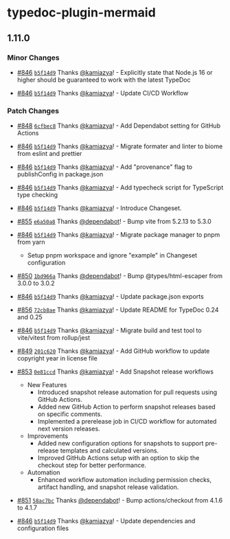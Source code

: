 # typedoc-plugin-mermaid

## 1.11.0

### Minor Changes

- [#846](https://github.com/kamiazya/typedoc-plugin-mermaid/pull/846) [`b5f14d9`](https://github.com/kamiazya/typedoc-plugin-mermaid/commit/b5f14d916cf97275a589b5d49cac89f6c3f8a9f1) Thanks [@kamiazya](https://github.com/kamiazya)! - Explicitly state that Node.js 16 or higher should be guaranteed to work with the latest TypeDoc

- [#846](https://github.com/kamiazya/typedoc-plugin-mermaid/pull/846) [`b5f14d9`](https://github.com/kamiazya/typedoc-plugin-mermaid/commit/b5f14d916cf97275a589b5d49cac89f6c3f8a9f1) Thanks [@kamiazya](https://github.com/kamiazya)! - Update CI/CD Workflow

### Patch Changes

- [#848](https://github.com/kamiazya/typedoc-plugin-mermaid/pull/848) [`6cfbec8`](https://github.com/kamiazya/typedoc-plugin-mermaid/commit/6cfbec81afb69d6b194b5412e952a9a252765a7c) Thanks [@kamiazya](https://github.com/kamiazya)! - Add Dependabot setting for GitHub Actions

- [#846](https://github.com/kamiazya/typedoc-plugin-mermaid/pull/846) [`b5f14d9`](https://github.com/kamiazya/typedoc-plugin-mermaid/commit/b5f14d916cf97275a589b5d49cac89f6c3f8a9f1) Thanks [@kamiazya](https://github.com/kamiazya)! - Migrate formater and linter to biome from eslint and prettier

- [#846](https://github.com/kamiazya/typedoc-plugin-mermaid/pull/846) [`b5f14d9`](https://github.com/kamiazya/typedoc-plugin-mermaid/commit/b5f14d916cf97275a589b5d49cac89f6c3f8a9f1) Thanks [@kamiazya](https://github.com/kamiazya)! - Add "provenance" flag to publishConfig in package.json

- [#846](https://github.com/kamiazya/typedoc-plugin-mermaid/pull/846) [`b5f14d9`](https://github.com/kamiazya/typedoc-plugin-mermaid/commit/b5f14d916cf97275a589b5d49cac89f6c3f8a9f1) Thanks [@kamiazya](https://github.com/kamiazya)! - Add typecheck script for TypeScript type checking

- [#846](https://github.com/kamiazya/typedoc-plugin-mermaid/pull/846) [`b5f14d9`](https://github.com/kamiazya/typedoc-plugin-mermaid/commit/b5f14d916cf97275a589b5d49cac89f6c3f8a9f1) Thanks [@kamiazya](https://github.com/kamiazya)! - Introduce Changeset.

- [#855](https://github.com/kamiazya/typedoc-plugin-mermaid/pull/855) [`e6a50a8`](https://github.com/kamiazya/typedoc-plugin-mermaid/commit/e6a50a8d026d5d65b37adba9592a14ae726ab585) Thanks [@dependabot](https://github.com/apps/dependabot)! - Bump vite from 5.2.13 to 5.3.0

- [#846](https://github.com/kamiazya/typedoc-plugin-mermaid/pull/846) [`b5f14d9`](https://github.com/kamiazya/typedoc-plugin-mermaid/commit/b5f14d916cf97275a589b5d49cac89f6c3f8a9f1) Thanks [@kamiazya](https://github.com/kamiazya)! - Migrate package manager to pnpm from yarn

  - Setup pnpm workspace and ignore "example" in Changeset configuration

- [#850](https://github.com/kamiazya/typedoc-plugin-mermaid/pull/850) [`1bd966a`](https://github.com/kamiazya/typedoc-plugin-mermaid/commit/1bd966a578c41b0ff294dd166d12bfbab22b5369) Thanks [@dependabot](https://github.com/apps/dependabot)! - Bump @types/html-escaper from 3.0.0 to 3.0.2

- [#846](https://github.com/kamiazya/typedoc-plugin-mermaid/pull/846) [`b5f14d9`](https://github.com/kamiazya/typedoc-plugin-mermaid/commit/b5f14d916cf97275a589b5d49cac89f6c3f8a9f1) Thanks [@kamiazya](https://github.com/kamiazya)! - Update package.json exports

- [#856](https://github.com/kamiazya/typedoc-plugin-mermaid/pull/856) [`72cb8ae`](https://github.com/kamiazya/typedoc-plugin-mermaid/commit/72cb8ae2db77cfe65618743d692e1758f5e258ec) Thanks [@kamiazya](https://github.com/kamiazya)! - Update README for TypeDoc 0.24 and 0.25

- [#846](https://github.com/kamiazya/typedoc-plugin-mermaid/pull/846) [`b5f14d9`](https://github.com/kamiazya/typedoc-plugin-mermaid/commit/b5f14d916cf97275a589b5d49cac89f6c3f8a9f1) Thanks [@kamiazya](https://github.com/kamiazya)! - Migrate build and test tool to vite/vitest from rollup/jest

- [#849](https://github.com/kamiazya/typedoc-plugin-mermaid/pull/849) [`201c620`](https://github.com/kamiazya/typedoc-plugin-mermaid/commit/201c6202bcbecd33170841fe99e0ae80037127c4) Thanks [@kamiazya](https://github.com/kamiazya)! - Add GitHub workflow to update copyright year in license file

- [#853](https://github.com/kamiazya/typedoc-plugin-mermaid/pull/853) [`0e81ccd`](https://github.com/kamiazya/typedoc-plugin-mermaid/commit/0e81ccd9b13f2db6a4928955785791fea6fceb0e) Thanks [@kamiazya](https://github.com/kamiazya)! - Add Snapshot release workflows

  - New Features
    - Introduced snapshot release automation for pull requests using GitHub Actions.
    - Added new GitHub Action to perform snapshot releases based on specific comments.
    - Implemented a prerelease job in CI/CD workflow for automated next version releases.
  - Improvements
    - Added new configuration options for snapshots to support pre-release templates and calculated versions.
    - Improved GitHub Actions setup with an option to skip the checkout step for better performance.
  - Automation
    - Enhanced workflow automation including permission checks, artifact handling, and snapshot release validation.

- [#851](https://github.com/kamiazya/typedoc-plugin-mermaid/pull/851) [`58ac7bc`](https://github.com/kamiazya/typedoc-plugin-mermaid/commit/58ac7bc6c9ce732883e1dd4ebcf2a9b779f0d74e) Thanks [@dependabot](https://github.com/apps/dependabot)! - Bump actions/checkout from 4.1.6 to 4.1.7

- [#846](https://github.com/kamiazya/typedoc-plugin-mermaid/pull/846) [`b5f14d9`](https://github.com/kamiazya/typedoc-plugin-mermaid/commit/b5f14d916cf97275a589b5d49cac89f6c3f8a9f1) Thanks [@kamiazya](https://github.com/kamiazya)! - Update dependencies and configuration files
